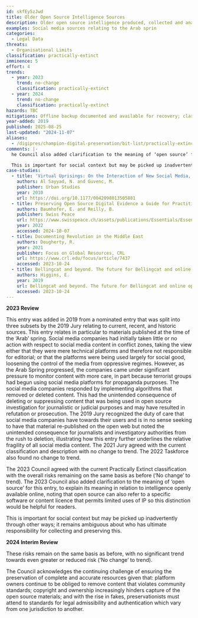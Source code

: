 ```yaml
---
id: skfEy5zJwd
title: Older Open Source Intelligence Sources
description: Older open source intelligence produced, collected and analysed from publicly available social media and web content with the purpose of answering a specific intelligence question and that supports crowd-sourced investigation and fact-checking to verify or refute claims of state agencies and rebel groups in the context of historic political or military conflict.
examples: Social media sources relating to the Arab sprin
categories:
  - Legal Data
threats:
  - Organisational Limits
classification: practically-extinct
imminence: 5
effort: 4
trends:
  - year: 2023
    trend: no-change
    classification: practically-extinct
  - year: 2024
    trend: no-change
    classification: practically-extinct
hazards: TBC
mitigations: Offline backup documented and available for recovery; clarity over IPR and no orphaned works
year-added: 2019
published: 2025-08-25
last-updated: "2024-11-07"
aliases:
  - /digipres/champion-digital-preservation/bit-list/practically-extinct/bitlist-osint-older
comments: |-
  he Council also added clarification to the meaning of ‘open source’ for this entry, to explain its meaning in relation to intelligence openly available online, noting that open source can also refer to a specific software or content licence that permits limited uses of IP so this distinction would be helpful for readers.

  This is important for social context but may be picked up inadvertently through other ways; it remains ambiguous about who has ultimate responsibility for collecting and preserving this.
case-studies:
  - title: 'Virtual Uprisings: On the Interaction of New Social Media, Traditional Media Coverage and Urban Space during the ‘Arab Spring.’’'
    authors: Al Sayyad, N. and Guvenc, M.
    publisher: Urban Studies
    year: 2010
    url: https://doi.org/10.1177/0042098013505881
  - title: Preserving Open Source Digital Evidence a Guide for Practitioners Working on Dealing with the Past Essential
    authors: Baumhofer, E. and Reilly, B.
    publisher: Swiss Peace
    url: https://www.swisspeace.ch/assets/publications/Essentials/Essentials20221031_Preserving-Open-Source-Digital-Evidence.pdf
    year: 2022
    accessed: 2024-10-07
  - title: Documenting Revolution in the Middle East
    authors: Dougherty, R.
    year: 2021
    publisher: Focus on Global Resources, CRL
    url: https://www.crl.edu/focus/article/7437
    accessed: 2023-10-24
  - title: Bellingcat and beyond. The future for Bellingcat and online open source investigation
    authors: Higgins, E.
    year: 2019
    url: Bellingcat and beyond. The future for Bellingcat and online open source investigation
    accessed: 2023-10-24
---
```

**2023 Review**

This entry was added in 2019 from a nominated entry that was split into three subsets by the 2019 Jury relating to current, recent, and historic sources. This entry relates in particular to materials published at the time of the ‘Arab’ spring. Social media companies had initially taken little or no action with respect to social media content in conflict zones, taking the view either that they were mere technical platforms and therefore not responsible for editorial; or that the platforms were being used largely for social good, loosening the control of the media from oppressive regimes. However, as the Arab Spring progressed, the companies came under significant pressure to monitor content with more care, in part because terrorist groups had begun using social media platforms for propaganda purposes. The social media companies responded by implementing algorithms that removed or deleted content. This had the unintended consequence of deleting or suppressing content that was being used in open source investigation for journalistic or judicial purposes and may have resulted in refutation or prosecution. The 2019 Jury recognized the duty of care that social media companies have towards their users and is in no sense seeking to have that material re-published on the open web but noted the unintended consequence for journalists and investigatory authorities from the rush to deletion, illustrating how this entry further underlines the relative fragility of all social media content. The 2021 Jury agreed with the current classification and description with no change to trend. The 2022 Taskforce also found no change to trend.

The 2023 Council agreed with the current Practically Extinct classification with the overall risks remaining on the same basis as before (‘No change’ to trend). The 2023 Council also added clarification to the meaning of ‘open source’ for this entry, to explain its meaning in relation to intelligence openly available online, noting that open source can also refer to a specific software or content licence that permits limited uses of IP so this distinction would be helpful for readers.

This is important for social context but may be picked up inadvertently through other ways; it remains ambiguous about who has ultimate responsibility for collecting and preserving this.

**2024 Interim Review**

These risks remain on the same basis as before, with no significant trend towards even greater or reduced risk (‘No change’ to trend).

The Council acknowledges the continuing challenge of ensuring the preservation of complete and accurate resources given that: platform owners continue to be obliged to remove content that violates community standards;  copyright and ownership increasingly hinders capture of the open source materials; and with the rise in fakes, preservationists must attend to standards for legal admissibility and authentication which vary from one jurisdiction to another.

